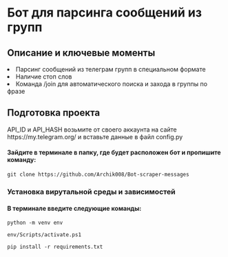 <h1>Бот для парсинга сообщений из групп</h1>

<h2>Описание и ключевые моменты</h2>
<li>Парсинг сообщений из телеграм групп в специальном формате</li>
<li>Наличие стоп слов</li>
<li>Команда /join для автоматического поиска и захода в группы по фразе</li>

<h2>Подготовка проекта</h2>
<p>API_ID и API_HASH возьмите от своего аккаунта на сайте https://my.telegram.org/ и вставьте данные в файл config.py</p>
<h4>Зайдите в терминале в папку, где будет расположен бот и пропишите команду:</h4>
<pre><code>git clone https://github.com/Archik008/Bot-scraper-messages</code></pre>
<h3>Установка вирутальной среды и зависимостей</h3>
<h4>В терминале введите следующие команды:</h4>
<pre><code>python -m venv env</code></pre>
<pre><code>env/Scripts/activate.ps1</code></pre>
<pre><code>pip install -r requirements.txt</code></pre>
